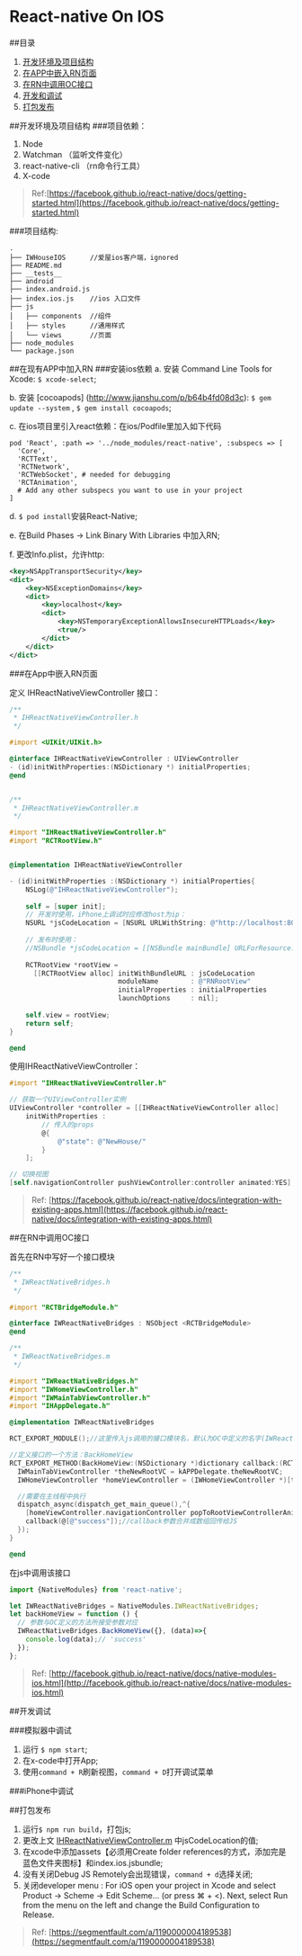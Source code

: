 # React-native On IOS

##目录
1. [开发环境及项目结构](#install)2. [在APP中嵌入RN页面](#route)
3. [在RN中调用OC接口](#interface)4. [开发和调试](#dev)5. [打包发布](#build)

<a id="install"></a>
##开发环境及项目结构
###项目依赖：1. Node2. Watchman （监听文件变化）3. react-native-cli （rn命令行工具）4. X-code

> Ref:[https://facebook.github.io/react-native/docs/getting-started.html](https://facebook.github.io/react-native/docs/getting-started.html)###项目结构:

```
.
├── IWHouseIOS		//爱屋ios客户端，ignored
├── README.md
├── __tests__
├── android			
├── index.android.js
├── index.ios.js    //ios 入口文件
├── js
│   ├── components  //组件
│   ├── styles      //通用样式
│   └── views       //页面
├── node_modules
└── package.json
```

<a id="route"></a>
##在现有APP中加入RN
###安装ios依赖
a. 安装 Command Line Tools for Xcode: `$ xcode-select`;

b. 安装 [cocoapods] (http://www.jianshu.com/p/b64b4fd08d3c): `$ gem update --system` , `$ gem install cocoapods`;

c. 在ios项目里引入react依赖：在ios/Podfile里加入如下代码

```
pod 'React', :path => '../node_modules/react-native', :subspecs => [
  'Core',
  'RCTText',
  'RCTNetwork',
  'RCTWebSocket', # needed for debugging
  'RCTAnimation',
  # Add any other subspecs you want to use in your project
]
```

d. `$ pod install`安装React-Native;

e. 在Build Phases -> Link Binary With Libraries 中加入RN;

f. 更改Info.plist，允许http:

```XML
<key>NSAppTransportSecurity</key>
<dict>
    <key>NSExceptionDomains</key>
    <dict>
        <key>localhost</key>
        <dict>
            <key>NSTemporaryExceptionAllowsInsecureHTTPLoads</key>
            <true/>
        </dict>
    </dict>
</dict>
```

###在App中嵌入RN页面
<a id="IHReactNativeViewController"></a>

定义 IHReactNativeViewController 接口：

```objective-c
/**
 * IHReactNativeViewController.h
 */

#import <UIKit/UIKit.h>

@interface IHReactNativeViewController : UIViewController
- (id)initWithProperties:(NSDictionary *) initialProperties;
@end


/**
 * IHReactNativeViewController.m
 */

#import "IHReactNativeViewController.h"
#import "RCTRootView.h"


@implementation IHReactNativeViewController

- (id)initWithProperties :(NSDictionary *) initialProperties{
    NSLog(@"IHReactNativeViewController");
    
    self = [super init]; 
    // 开发时使用，iPhone上调试时应修改host为ip：
    NSURL *jsCodeLocation = [NSURL URLWithString: @"http://localhost:8081/index.ios.bundle?platform=ios"];
        
    // 发布时使用：
    //NSBundle *jsCodeLocation = [[NSBundle mainBundle] URLForResource:@"index.ios" withExtension:@"jsbundle"];
    
    RCTRootView *rootView =
      [[RCTRootView alloc] initWithBundleURL : jsCodeLocation
                           moduleName        : @"RNRootView"
                           initialProperties : initialProperties
                           launchOptions     : nil];
    
    self.view = rootView;
    return self;
}

@end
```

使用IHReactNativeViewController：

```objective-c
#import "IHReactNativeViewController.h"

// 获取一个UIViewController实例
UIViewController *controller = [[IHReactNativeViewController alloc] 
	initWithProperties :
		// 传入的props
		@{
	   	 	@"state": @"NewHouse/"
		}
	];

// 切换视图
[self.navigationController pushViewController:controller animated:YES];
```

> Ref: [https://facebook.github.io/react-native/docs/integration-with-existing-apps.html](https://facebook.github.io/react-native/docs/integration-with-existing-apps.html)

<a id="interface"></a>
##在RN中调用OC接口

首先在RN中写好一个接口模块

```objective-c
/**
 * IWReactNativeBridges.h
 */
 
#import "RCTBridgeModule.h"

@interface IWReactNativeBridges : NSObject <RCTBridgeModule>
@end

/**
 * IWReactNativeBridges.m
 */

#import "IWReactNativeBridges.h"
#import "IWHomeViewController.h"
#import "IWMainTabViewController.h"
#import "IHAppDelegate.h"

@implementation IWReactNativeBridges

RCT_EXPORT_MODULE();//这里传入js调用的接口模块名，默认为OC中定义的名字(IWReactNativeBridges)

//定义接口的一个方法：BackHomeView
RCT_EXPORT_METHOD(BackHomeView:(NSDictionary *)dictionary callback:(RCTResponseSenderBlock)callback){
  IWMainTabViewController *theNewRootVC = kAPPDelegate.theNewRootVC;
  IWHomeViewController *homeViewController = (IWHomeViewController *)[theNewRootVC findControllerOfClass:[IWHomeViewController class]];

  //需要在主线程中执行
  dispatch_async(dispatch_get_main_queue(),^{
    [homeViewController.navigationController popToRootViewControllerAnimated:YES];
    callback(@[@"success"]);//callback参数合并成数组回传给JS
  });
}

@end

```

在js中调用该接口

```js
import {NativeModules} from 'react-native';

let IWReactNativeBridges = NativeModules.IWReactNativeBridges;
let backHomeView = function () {
  // 参数与OC定义的方法所接受参数对应
  IWReactNativeBridges.BackHomeView({}, (data)=>{
    console.log(data);// 'success'
  });
};

```

>Ref: [http://facebook.github.io/react-native/docs/native-modules-ios.html](http://facebook.github.io/react-native/docs/native-modules-ios.html)


<a id="dev"></a>##开发调试

###模拟器中调试
1. 运行 `$ npm start`;
2. 在x-code中打开App;
3. 使用`command + R`刷新视图，`command + D`打开调试菜单

###iPhone中调试

<a id="build"></a>##打包发布
1. 运行`$ npm run build`，打包js;
2. 更改上文 [IHReactNativeViewController.m](#IHReactNativeViewController) 中jsCodeLocation的值;
3. 在xcode中添加assets【必须用Create folder references的方式，添加完是蓝色文件夹图标】和index.ios.jsbundle;
4. 没有关闭Debug JS Remotely会出现错误，`command + d`选择关闭;
5. 关闭developer menu : For iOS open your project in Xcode and select Product → Scheme → Edit Scheme... (or press ⌘ + <). Next, select Run from the menu on the left and change the Build Configuration to Release.
> Ref: [https://segmentfault.com/a/1190000004189538](https://segmentfault.com/a/1190000004189538)

<a id="more"></a>